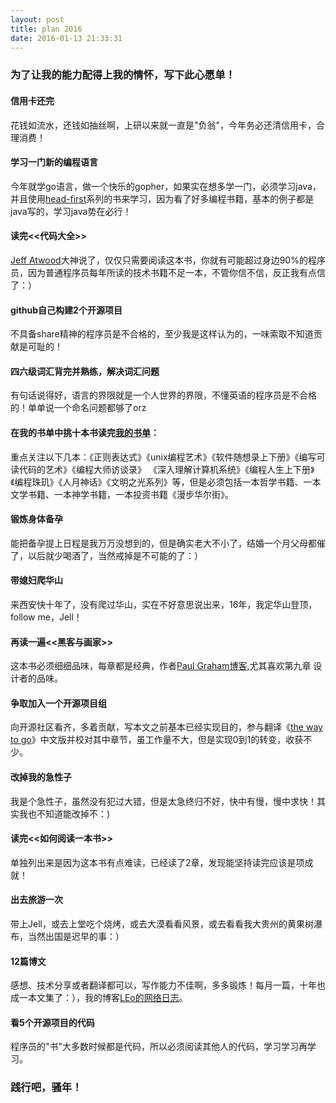 ```yaml
---
layout: post
title: plan 2016
date: 2016-01-13 21:33:31
---
```


### 为了让我的能力配得上我的情怀，写下此心愿单！

#### 信用卡还完

花钱如流水，还钱如抽丝啊，上研以来就一直是"负翁"，今年务必还清信用卡，合理消费！

#### 学习一门新的编程语言

今年就学go语言，做一个快乐的gopher，如果实在想多学一门，必须学习java，并且使用[head-first](http://shop.oreilly.com/category/series/head-first.do)系列的书来学习，因为看了好多编程书籍，基本的例子都是java写的，学习java势在必行！

#### 读完<<代码大全>>

[Jeff Atwood](http://blog.codinghorror.com/)大神说了，仅仅只需要阅读这本书，你就有可能超过身边90%的程序员，因为普通程序员每年所读的技术书籍不足一本，不管你信不信，反正我有点信了：）

#### github自己构建2个开源项目

不具备share精神的程序员是不合格的，至少我是这样认为的，一味索取不知道贡献是可耻的！

#### 四六级词汇背完并熟练，解决词汇问题

有句话说得好，语言的界限就是一个人世界的界限，不懂英语的程序员是不合格的！单单说一个命名问题都够了orz

#### 在我的书单中挑十本书读完[我的书单](https://github.com/songleo/songleo.github.io/blob/master/_posts%2F2016-01-30-my-book-list.md)：

重点关注以下几本：《正则表达式》《unix编程艺术》《软件随想录上下册》《编写可读代码的艺术》《编程大师访谈录》 《深入理解计算机系统》《编程人生上下册》《编程珠玑》《人月神话》《文明之光系列》等，但是必须包括一本哲学书籍、一本文学书籍、一本神学书籍，一本投资书籍《漫步华尔街》。

#### 锻炼身体备孕

能把备孕提上日程是我万万没想到的，但是确实老大不小了，结婚一个月父母都催了，以后就少喝酒了，当然戒掉是不可能的了：）

#### 带媳妇爬华山

来西安快十年了，没有爬过华山，实在不好意思说出来，16年，我定华山登顶，follow me，Jell！

#### 再读一遍<<黑客与画家>>

这本书必须细细品味，每章都是经典，作者[Paul Graham博客](http://paulgraham.com/articles.html),尤其喜欢第九章 设计者的品味。

#### 争取加入一个开源项目组

向开源社区看齐，多着贡献，写本文之前基本已经实现目的，参与翻译《[the way to go](https://github.com/Unknwon/the-way-to-go_ZH_CN)》中文版并校对其中章节，虽工作量不大，但是实现0到1的转变，收获不少。

#### 改掉我的急性子

我是个急性子，虽然没有犯过大错，但是太急终归不好，快中有慢，慢中求快！其实我也不知道能改掉不：)

#### 读完<<如何阅读一本书>>

单独列出来是因为这本书有点难读，已经读了2章，发现能坚持读完应该是项成就！

#### 出去旅游一次

带上Jell，或去上堂吃个烧烤，或去大漠看看风景，或去看看我大贵州的黄果树瀑布，当然出国是迟早的事：）

#### 12篇博文

感想、技术分享或者翻译都可以，写作能力不佳啊，多多锻炼！每月一篇，十年也成一本文集了：），我的博客[LEo的网络日志](http://songleo.github.io/)。

#### 看5个开源项目的代码

程序员的"书"大多数时候都是代码，所以必须阅读其他人的代码，学习学习再学习。

### 践行吧，骚年！



